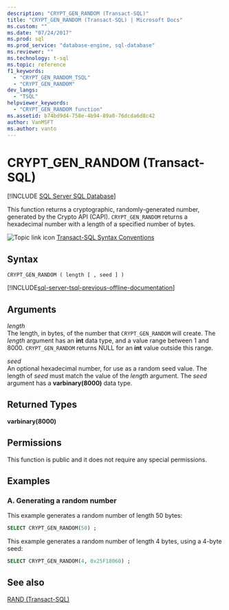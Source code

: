```yaml
---
description: "CRYPT_GEN_RANDOM (Transact-SQL)"
title: "CRYPT_GEN_RANDOM (Transact-SQL) | Microsoft Docs"
ms.custom: ""
ms.date: "07/24/2017"
ms.prod: sql
ms.prod_service: "database-engine, sql-database"
ms.reviewer: ""
ms.technology: t-sql
ms.topic: reference
f1_keywords: 
  - "CRYPT_GEN_RANDOM_TSQL"
  - "CRYPT_GEN_RANDOM"
dev_langs: 
  - "TSQL"
helpviewer_keywords: 
  - "CRYPT_GEN_RANDOM function"
ms.assetid: b74bd9d4-758e-4b94-89a0-76dcda6d8c42
author: VanMSFT
ms.author: vanto
---
```

# CRYPT_GEN_RANDOM (Transact-SQL)
[!INCLUDE [SQL Server SQL Database](../../includes/applies-to-version/sql-asdb.md)]

This function returns a cryptographic, randomly-generated number, generated by the Crypto API (CAPI). `CRYPT_GEN_RANDOM` returns a hexadecimal number with a length of a specified number of bytes.
  
![Topic link icon](../../database-engine/configure-windows/media/topic-link.gif "Topic link icon") [Transact-SQL Syntax Conventions](../../t-sql/language-elements/transact-sql-syntax-conventions-transact-sql.md)
  
## Syntax  
  
```syntaxsql
CRYPT_GEN_RANDOM ( length [ , seed ] )   
```  
  
[!INCLUDE[sql-server-tsql-previous-offline-documentation](../../includes/sql-server-tsql-previous-offline-documentation.md)]

## Arguments
*length*  
The length, in bytes, of the number that `CRYPT_GEN_RANDOM` will create. The *length* argument has an **int** data type, and a value range between 1 and 8000. `CRYPT_GEN_RANDOM` returns NULL for an **int** value outside this range. 
  
*seed*  
An optional hexadecimal number, for use as a random seed value. The length of *seed* must match the value of the *length* argument. The *seed* argument has a **varbinary(8000)** data type.
  
## Returned Types  
**varbinary(8000)**
  
## Permissions  
This function is public and it does not require any special permissions.
  
## Examples  
  
### A. Generating a random number  
This example generates a random number of length 50 bytes:
  
```sql
SELECT CRYPT_GEN_RANDOM(50) ;  
```  
  
This example generates a random number of length 4 bytes, using a 4-byte seed:
  
```sql
SELECT CRYPT_GEN_RANDOM(4, 0x25F18060) ;  
```  
  
## See also
[RAND &#40;Transact-SQL&#41;](../../t-sql/functions/rand-transact-sql.md)
  
  
